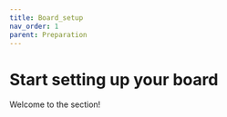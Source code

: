 ```yaml
---
title: Board_setup
nav_order: 1
parent: Preparation
---
```


# Start setting up your board

Welcome to the section!
